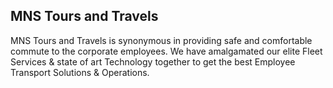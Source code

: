 ## MNS Tours and Travels
MNS Tours and Travels is synonymous in providing safe and comfortable commute to the corporate employees. We have amalgamated our elite Fleet Services & state of art Technology together to get the best Employee Transport Solutions & Operations.
